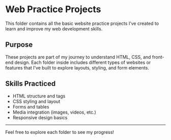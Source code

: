 # Web Practice Projects

This folder contains all the basic website practice projects I’ve created to learn and improve my web development skills.

## Purpose

These projects are part of my journey to understand HTML, CSS, and front-end design. Each folder inside includes different types of websites or features that I’ve built to explore layouts, styling, and form elements.

## Skills Practiced

- HTML structure and tags  
- CSS styling and layout  
- Forms and tables  
- Media integration (images, videos, etc.)  
- Responsive design basics

---

Feel free to explore each folder to see my progress!
